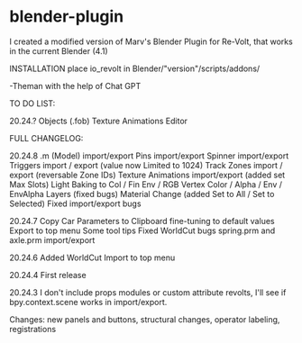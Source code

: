 # blender-plugin
I created a modified version of Marv's Blender Plugin for Re-Volt, that works in the current Blender (4.1)

INSTALLATION
place io_revolt in Blender/"version"/scripts/addons/

-Theman with the help of Chat GPT

TO DO LIST:

20.24.?
Objects (.fob)
Texture Animations Editor

FULL CHANGELOG:

20.24.8
.m (Model) import/export
Pins import/export
Spinner import/export
Triggers import / export (value now Limited to 1024)
Track Zones import / export (reversable Zone IDs)
Texture Animations import/export (added set Max Slots)
Light Baking to Col / Fin Env / RGB
Vertex Color / Alpha / Env / EnvAlpha Layers (fixed bugs)
Material Change (added Set to All / Set to Selected)
Fixed import/export bugs

20.24.7
Copy Car Parameters to Clipboard fine-tuning to default values
Export to top menu
Some tool tips
Fixed WorldCut bugs
spring.prm and axle.prm import/export

20.24.6
Added WorldCut
Import to top menu

20.24.4
First release

20.24.3
I don't include props modules or custom attribute revolts, I'll see if bpy.context.scene works in import/export.

Changes: new panels and buttons, structural changes, operator labeling, registrations